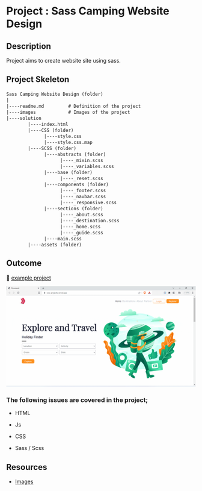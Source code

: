 # Project : Sass Camping Website Design

## Description

Project aims to create website site using sass.

## Project Skeleton

```
Sass Camping Website Design (folder)
|
|----readme.md         # Definition of the project
|----images            # Images of the project
|----solution
        |----index.html
        |----CSS (folder)
              |----style.css
              |----style.css.map
        |----SCSS (folder)
              |----abstracts (folder)
                    |----_mixin.scss
                    |----_variables.scss
              |----base (folder)
                    |----_reset.scss
              |----components (folder)
                    |----_footer.scss
                    |----_navbar.scss
                    |----_responsive.scss
              |----sections (folder)
                    |----_about.scss
                    |----_destination.scss
                    |----_home.scss
                    |----_guide.scss
              |----main.scss
        |----assets (folder)
```

## Outcome

🔗 [example project](https://sass-camping.netlify.app)

![Project  Snapshot](./Sass.gif)

### The following issues are covered in the project;

- HTML

- Js

- CSS

- Sass / Scss

## Resources

- [Images](./assets)
